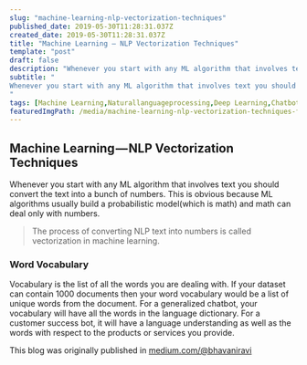 ```yaml
---
slug: "machine-learning-nlp-vectorization-techniques"
published_date: 2019-05-30T11:28:31.037Z
created_date: 2019-05-30T11:28:31.037Z
title: "Machine Learning — NLP Vectorization Techniques"
template: "post"
draft: false
description: "Whenever you start with any ML algorithm that involves text you should convert the text into a bunch of numbers. This is obvious because ML algorithms usually build a probabilistic model(which is…"
subtitle: "
Whenever you start with any ML algorithm that involves text you should convert the text into a bunch of numbers. This is obvious because…
"
tags: [Machine Learning,Naturallanguageprocessing,Deep Learning,Chatbots,NLP]
featuredImgPath: /media/machine-learning-nlp-vectorization-techniques-featured.png
---
```

## Machine Learning — NLP Vectorization Techniques

Whenever you start with any ML algorithm that involves text you should convert the text into a bunch of numbers. This is obvious because ML algorithms usually build a probabilistic model(which is math) and math can deal only with numbers.

> The process of converting NLP text into numbers is called vectorization in machine learning.

### Word Vocabulary

Vocabulary is the list of all the words you are dealing with. If your dataset can contain 1000 documents then your word vocabulary would be a list of unique words from the document. For a generalized chatbot, your vocabulary will have all the words in the language dictionary. For a customer success bot, it will have a language understanding as well as the words with respect to the products or services you provide.

This blog was originally published in [medium.com/@bhavaniravi](https://medium.com/@bhavaniravi)
